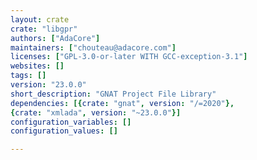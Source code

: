 ```yaml
---
layout: crate
crate: "libgpr"
authors: ["AdaCore"]
maintainers: ["chouteau@adacore.com"]
licenses: ["GPL-3.0-or-later WITH GCC-exception-3.1"]
websites: []
tags: []
version: "23.0.0"
short_description: "GNAT Project File Library"
dependencies: [{crate: "gnat", version: "/=2020"},
{crate: "xmlada", version: "~23.0.0"}]
configuration_variables: []
configuration_values: []

---
```



